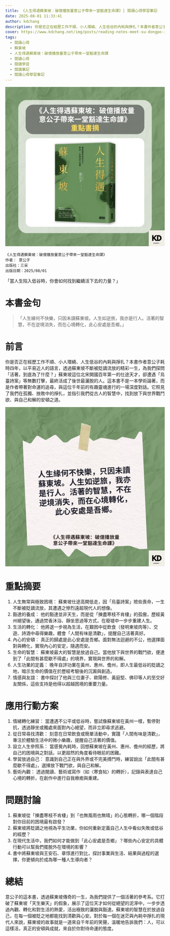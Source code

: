 ```yaml
---
title: 《人生得遇蘇東坡：破億播放量意公子帶來一堂豁達生命課》| 閱讀心得學習筆記
date: 2025-08-01 11:33:41
author: kdchang
description: 你是否正在經歷工作不順、小人環繞、人生低谷的內耗與掙扎？本書作者意公子耗時四年，以平易近人的語言，透過蘇東坡不斷被貶謫流放的精彩一生，為我們探問「活著，到底為了什麼？」蘇東坡這位北宋開國百年第一的仕途天才，卻遭遇「烏臺詩案」等無數打擊，最終活成了後世最灑脫的人。這本書不是一本學術論著，而是作者帶著對命運的追尋，與這位千年前的有趣靈魂進行的一場深度對話。它照見了我們在孤獨、挫敗中的掙扎，並指引我們從古人的智慧中，找到放下與世界戰鬥欲、與自己和解的安頓之道。
cover: https://www.kdchang.net/img/posts/reading-notes-meet-su-dongpo-in-life-1.jpg
tags:
  - 閱讀心得
  - 蘇東坡
  - 人生得遇蘇東坡：破億播放量意公子帶來一堂豁達生命課
  - 閱讀心得
  - 閱讀學習
  - 閱讀筆記
  - 閱讀心得學習筆記
---
```


![](img/posts/reading-notes-meet-su-dongpo-in-life-1.jpg)

```
《人生得遇蘇東坡：破億播放量意公子帶來一堂豁達生命課》
作者： 意公子
出版社：三采
出版日期：2025/08/01
```

「當人生陷入低谷時，你會如何找到繼續活下去的力量？」

# 本書金句

> 「人生緣何不快樂，只因未讀蘇東坡。人生如逆旅，我亦是行人。活著的智慧，不在逆境消失，而在心境轉化，此心安處是吾鄉。」

# 前言

你是否正在經歷工作不順、小人環繞、人生低谷的內耗與掙扎？本書作者意公子耗時四年，以平易近人的語言，透過蘇東坡不斷被貶謫流放的精彩一生，為我們探問「活著，到底為了什麼？」蘇東坡這位北宋開國百年第一的仕途天才，卻遭遇「烏臺詩案」等無數打擊，最終活成了後世最灑脫的人。這本書不是一本學術論著，而是作者帶著對命運的追尋，與這位千年前的有趣靈魂進行的一場深度對話。它照見了我們在孤獨、挫敗中的掙扎，並指引我們從古人的智慧中，找到放下與世界戰鬥欲、與自己和解的安頓之道。

![](img/posts/reading-notes-meet-su-dongpo-in-life-2.jpg)

# 重點摘要

1.  人生無常與極致困境： 蘇東坡仕途高開低走，因「烏臺詩案」險些喪命，一生不斷被貶謫流放，其遭遇之慘烈遠超現代人的想像。
2.  豁達的養成： 他的豁達並非天生，而是從「揀盡寒枝不肯棲」的孤傲，歷經黃州絕望後，通過焚香沐浴、靜坐思過等方式，在廢墟中一步步重建人生。
3.  生活的轉化： 他將退一步視為生活，在艱困中從飲食（發明東坡肉等）、交遊、詩酒中尋得樂趣，體會「人間有味是清歡」，提醒自己活著真好。
4.  內心的安頓： 真正的歸處是此心安處是吾鄉。面對無法迴避的不公，他選擇面對與轉化，實現內心的安定，隨遇而安。
5.  生命的智慧： 蘇東坡最大的智慧是放過自己。當他放下與世界的戰鬥欲，便達到了「此間有甚麼歇不得處」的境界，實現與世界的和解。
6.  人生功業的定義： 晚年自評功業在黃州、惠州、儋州，即人生最低谷的貶謫之地，暗示生命的價值在於歷經考驗後的沉澱與創造。
7.  情感與友誼： 書中探討了他與三位妻子、歐陽修、黃庭堅、佛印等人的至交好友關係，這些支持是他得以超越困境的重要力量。

# 應用行動方案

1.  情緒轉化練習： 當遭遇不公平或低谷時，嘗試像蘇東坡在黃州一樣，暫停對抗，透過靜坐或獨處來面對內心絕望，而非立即尋求逃避。
2.  從日常尋找清歡： 刻意在日常飲食或簡單活動中，實踐「人間有味是清歡」，專注於體驗生活中的微小樂趣，提醒自己活著的價值。
3.  設立人生參照系： 當感覺內耗時，回想蘇東坡在黃州、惠州、儋州的經歷，將自己的困境與之對話，以更超然的角度看待眼前的困難。
4.  學習放過自己： 意識到自己正在與外界或不完美搏鬥時，練習說出「此間有甚麼歇不得處」，選擇放下戰鬥欲，與自己和解。
5.  藝術內觀： 透過閱讀、藝術或寫作（如〈寒食帖〉的轉折），記錄與表達自己心境的轉折，在創作中進行自我療癒與重建。

# 問題討論

1.  蘇東坡從「揀盡寒枝不肯棲」到「也無風雨也無晴」的心態轉折，哪一個階段對你目前的困境最有啟發？
2.  蘇東坡將貶謫之地視為平生功業，你如何重新定義自己人生中看似失敗或低谷的經歷？
3.  在現代生活中，我們如何才能做到「此心安處是吾鄉」？哪些內心安定的具體行動可以幫我們擺脫外在環境的影響？
4.  書中將蘇東坡與王安石、章惇進行對比，探討事業與生活、結果與過程的選擇，你更傾向於成為哪一種人生導向者？

# 總結

意公子的這本書，透過蘇東坡傳奇的一生，為我們提供了一個活著的參考系。它打破了蘇東坡「天生樂天」的假象，展示了這位天才如何從絕望的泥濘中，一步步透過內觀、轉化和對生活的熱愛，活出極致的灑脫與豁達。蘇東坡的智慧在於放過自己，在每一個被貶之地都能找到清歡與心安。對於每一個在迷茫與內耗中掙扎的現代人來說，蘇東坡的故事就是一道來自千年前的笑聲，溫暖地告訴我們：人，可以這樣活，真正的安頓與成就，來自於你對待命運的態度。
